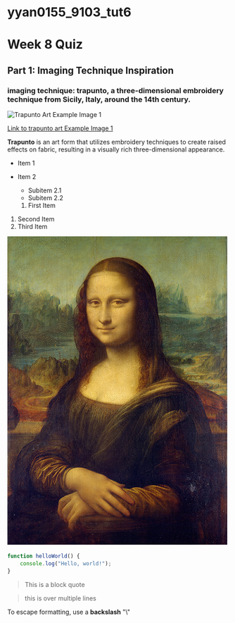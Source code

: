# yyan0155_9103_tut6

# Week 8 Quiz
## Part 1: Imaging Technique Inspiration
### imaging technique: trapunto, a three-dimensional embroidery technique from Sicily, Italy, around the 14th century.

![Trapunto Art Example Image 1](https://images.nightcafe.studio/jobs/EhcPO2J8Q5RuPNb8Fdin/EhcPO2J8Q5RuPNb8Fdin--1--p7oop.jpg?tr=w-1600,c-at_max)

[Link to trapunto art Example Image 1](https://www.google.com/url?sa=i&url=https%3A%2F%2Fcreator.nightcafe.studio%2Fcreation%2FEhcPO2J8Q5RuPNb8Fdin&psig=AOvVaw0BGU7rlAA9nRL3kwYDBv2H&ust=1714715337816000&source=images&cd=vfe&opi=89978449&ved=0CBAQjRxqFwoTCPjegsai7oUDFQAAAAAdAAAAABBY)

**Trapunto** is an art form that utilizes embroidery techniques to create raised effects on fabric, resulting in a visually rich three-dimensional appearance.

- Item 1
- Item 2
  - Subitem 2.1
  - Subitem 2.2

  1. First Item
1. Second Item
2. Third Item

![Mona Lisa](p5Project/assets/Mona_Lisa.jpg)

```js
function helloWorld() {
    console.log("Hello, world!");
}
```

>This is a block quote

>this is
>over multiple lines

To escape formatting, use a **backslash** "\\"